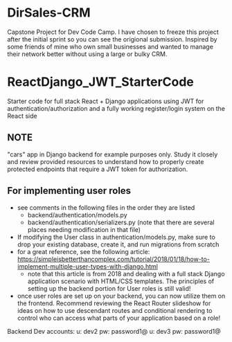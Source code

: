 # DirSales-CRM
Capstone Project for Dev Code Camp. I have chosen to freeze this project after the initial sprint so you can see the origional submission.  Inspired by some friends of mine who own small businesses and wanted to manage their network better without using a large or bulky CRM.

# ReactDjango_JWT_StarterCode

Starter code for full stack React + Django applications using JWT for authentication/authorization and a fully working register/login system on the React side

## NOTE

"cars" app in Django backend for example purposes only. Study it closely and review provided resources to understand how to properly create protected endpoints that require a JWT token for authorization.

## For implementing user roles

- see comments in the following files in the order they are listed
  - backend/authentication/models.py
  - backend/authentication/serializers.py (note that there are several places needing modification in that file)
- If modifying the User class in authentication/models.py, make sure to drop your existing database,
  create it, and run migrations from scratch
- for a great reference, see the following article: https://simpleisbetterthancomplex.com/tutorial/2018/01/18/how-to-implement-multiple-user-types-with-django.html
  - note that this article is from 2018 and dealing with a full stack Django application scenario with HTML/CSS templates. The principles of setting up the backend portion for User roles is still valid!
- once user roles are set up on your backend, you can now utilize them on the frontend. Recommend reviewing the React Router slideshow for ideas on how to use descendant routes and conditional rendering to control who can access what parts of your application based on a role!


Backend Dev accounts:
u: dev2 pw: password1@
u: dev3 pw: password1@
